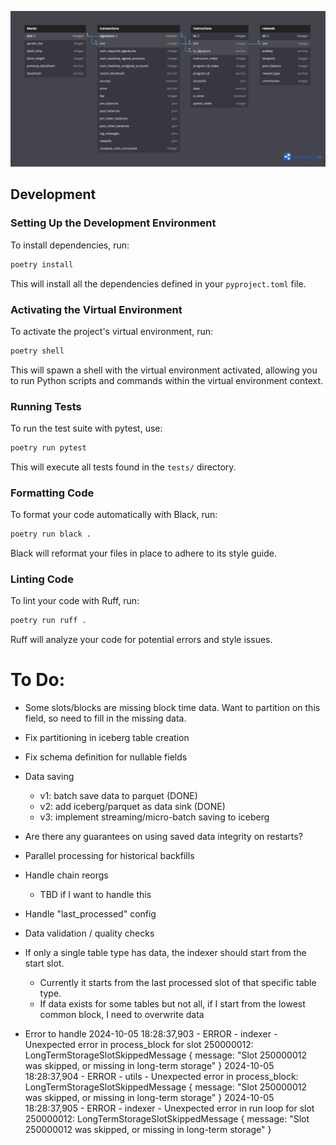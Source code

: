 ![Solana data relational model](solana_data_relational_model.png)

## Development

### Setting Up the Development Environment

To install dependencies, run:

```bash
poetry install
```

This will install all the dependencies defined in your `pyproject.toml` file.

### Activating the Virtual Environment

To activate the project's virtual environment, run:

```bash
poetry shell
```

This will spawn a shell with the virtual environment activated, allowing you to run 
Python scripts and commands within the virtual environment context.

### Running Tests

To run the test suite with pytest, use:

```bash
poetry run pytest
```

This will execute all tests found in the `tests/` directory.

### Formatting Code

To format your code automatically with Black, run:

```bash
poetry run black .
```

Black will reformat your files in place to adhere to its style guide.

### Linting Code

To lint your code with Ruff, run:

```bash
poetry run ruff .
```

Ruff will analyze your code for potential errors and style issues.





# To Do:

- Some slots/blocks are missing block time data. Want to partition on this field, so 
need to fill in the missing data.

- Fix partitioning in iceberg table creation

- Fix schema definition for nullable fields

- Data saving
    - v1: batch save data to parquet (DONE)
    - v2: add iceberg/parquet as data sink (DONE)
    - v3: implement streaming/micro-batch saving to iceberg

- Are there any guarantees on using saved data integrity on restarts?

- Parallel processing for historical backfills

- Handle chain reorgs
    - TBD if I want to handle this

- Handle "last_processed" config

- Data validation / quality checks

- If only a single table type has data, the indexer should start from the start slot. 
    - Currently it starts from the last processed slot of that specific table type.
    - If data exists for some tables but not all, if I start from the lowest common block, I need to overwrite data 

- Error to handle
    2024-10-05 18:28:37,903 - ERROR - indexer - Unexpected error in process_block for slot 250000012: LongTermStorageSlotSkippedMessage { message: "Slot 250000012 was skipped, or missing in long-term storage" }
    2024-10-05 18:28:37,904 - ERROR - utils - Unexpected error in process_block: LongTermStorageSlotSkippedMessage { message: "Slot 250000012 was skipped, or missing in long-term storage" }
    2024-10-05 18:28:37,905 - ERROR - indexer - Unexpected error in run loop for slot 250000012: LongTermStorageSlotSkippedMessage { message: "Slot 250000012 was skipped, or missing in long-term storage" }
